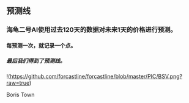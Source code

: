 ## 预测线

### 海龟二号AI使用过去120天的数据对未来1天的价格进行预测。

#### 每预测一次，就记录一个点。

##### 最后我们得到了预测线。

!(https://github.com/forcastline/forcastline/blob/master/PIC/BSV.png?raw=true)

Boris Town
